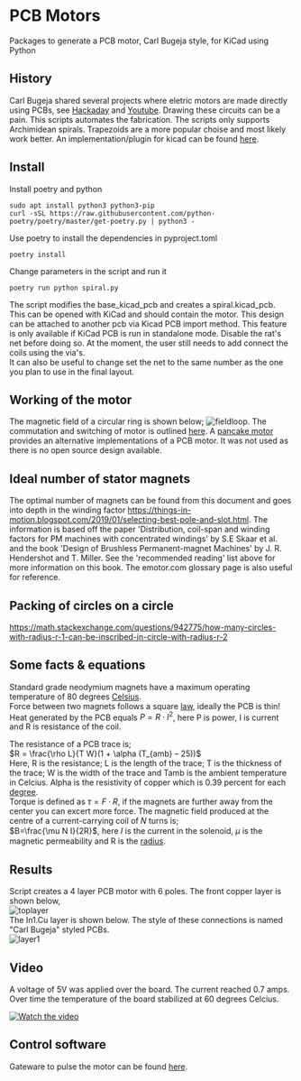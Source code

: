 # PCB Motors

Packages to generate a PCB motor, Carl Bugeja style, for KiCad using Python

## History

Carl Bugeja shared several projects where eletric motors are made directly using PCBs,
see [Hackaday](https://hackaday.io/CarlBugeja) and [Youtube](https://www.youtube.com/c/CarlBugeja).
Drawing these circuits can be a pain. This scripts automates the fabrication.
The scripts only supports Archimidean spirals. Trapezoids are a more popular choise and most likely work better.
An implementation/plugin for kicad can be found [here](https://github.com/atomic14/kicad-coil-plugins).

## Install
Install poetry and python
```console
sudo apt install python3 python3-pip
curl -sSL https://raw.githubusercontent.com/python-poetry/poetry/master/get-poetry.py | python3 -
```
Use poetry to install the dependencies in pyproject.toml
```console
poetry install
```
Change parameters in the script and run it
```console
poetry run python spiral.py
```
The script modifies the base_kicad_pcb and creates a spiral.kicad_pcb.
This can be opened with KiCad and should contain the motor.
This design can be attached to another pcb via Kicad PCB import method.
This feature is only available if KiCad PCB is run in standalone mode. Disable the rat's net before doing so.
At the moment, the user still needs to add connect the coils using the via's.  
It can also be useful to change set the net to the same number as the one you plan to use in the final layout.

## Working of the motor

The magnetic field of a circular ring is shown below;
![fieldloop](./images/fieldcircularloop.jpg).
The commutation and switching of motor is outlined [here](https://www.mathworks.com/help/mcb/ref/sixstepcommutation.html).  A [pancake motor](https://www.motioncontroltips.com/faq-servo-pancake-motors-work/) provides an alternative implementations of a PCB motor.  It was not used as there is no open source design available.

## Ideal number of stator magnets
The optimal number of magnets can be found from this document and goes into depth in the winding factor
https://things-in-motion.blogspot.com/2019/01/selecting-best-pole-and-slot.html.
The information is based off the paper 'Distribution, coil-span and winding factors for PM machines with concentrated windings' by S.E Skaar et al. and the book 'Design of Brushless Permanent-magnet Machines' by J. R. Hendershot and T. Miller. See the 'recommended reading' list above for more information on this book. The emotor.com glossary page is also useful for reference.

## Packing of circles on a circle
https://math.stackexchange.com/questions/942775/how-many-circles-with-radius-r-1-can-be-inscribed-in-circle-with-radius-r-2

## Some facts & equations
Standard grade neodymium magnets have a maximum operating temperature of 80 degrees [Celsius](https://www.magnetexpert.com/technical-advice-for-every-application-magnet-expert-i685/temperature-effects-on-magnets-i683).  
Force between two magnets follows a square [law](https://en.wikipedia.org/wiki/Force_between_magnets), ideally the PCB is thin!  
Heat generated by the PCB equals $P=R \cdot I^2$, here P is power, I is current and R is resistance of the coil.  
  
The resistance of a PCB trace is;  
$R = \frac{\rho L}{T W}(1 + \alpha (T_{amb} – 25))$   
Here, R is the resistance; L is the length of the trace; T is the thickness of the trace;
W is the width of the trace and Tamb is the ambient temperature in Celcius.
Alpha is the resistivity of copper which is 0.39 percent for each [degree](https://www.cirris.com/learning-center/general-testing/special-topics/177-temperature-coefficient-of-copper).  
Torque is defined as $\tau = F \cdot R$, if the magnets are further away from the center you can excert more force. 
The magnetic field produced at the centre of a current-carrying coil of 𝑁 turns is;  
$B=\frac{\mu N I}{2R}$, here 𝐼 is the current in the solenoid, $\mu$ is the magnetic permeability and R is the [radius](https://physics.stackexchange.com/questions/355140/magnetic-field-due-to-a-coil-of-n-turns-and-a-solenoid).


## Results

Script creates a 4 layer PCB motor with 6 poles.
The front copper layer is shown below,  
![toplayer](./images/toplayer.jpg)  
The In1.Cu layer is shown below. The style of these connections is named "Carl Bugeja" styled PCBs.  
![layer1](./images/in1layer.JPG)  

## Video

A voltage of 5V was applied over the board. The current reached 0.7 amps. Over time the temperature of the
board stabilized at 60 degrees Celcius.

[![Watch the video](https://img.youtube.com/vi/r3wv7XpXPck/default.jpg)](https://youtu.be/r3wv7XpXPck)

## Control software

Gateware to pulse the motor can be found [here](https://github.com/hstarmans/hexastorm/tree/master/tests/custommotor).
